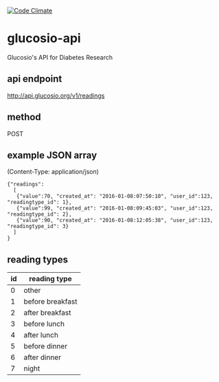 [![Code Climate](https://codeclimate.com/github/Glucosio/glucosio-api/badges/gpa.svg)](https://codeclimate.com/github/Glucosio/glucosio-api)
# glucosio-api
Glucosio's API for Diabetes Research
## api endpoint

http://api.glucosio.org/v1/readings

## method
POST

## example JSON array

(Content-Type: application/json)

````
{"readings":
  [
   {"value":70, "created_at": "2016-01-08:07:50:10", "user_id":123, "readingtype_id": 1},
   {"value":99, "created_at": "2016-01-08:09:45:03", "user_id":123, "readingtype_id": 2},
   {"value":90, "created_at": "2016-01-08:12:05:38", "user_id":123, "readingtype_id": 3}
  ]
}
````
## reading types

| id | reading type |
|----|------------------|
| 0  | other |
| 1  | before breakfast |
| 2	 |after breakfast |
| 3	 |before lunch |
| 4	 | after lunch |
| 5	 | before dinner |
| 6	 | after dinner |
| 7	 | night |
